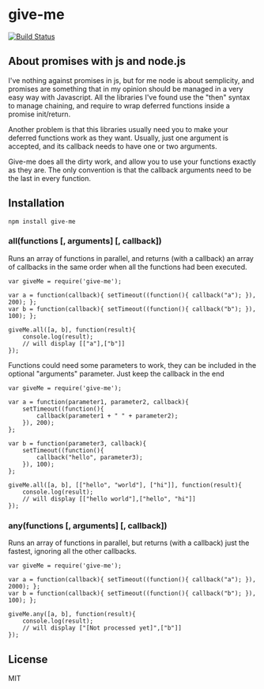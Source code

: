 give-me
=============
[![Build Status](https://secure.travis-ci.org/matteofigus/give-me.png?branch=master)](http://travis-ci.org/matteofigus/give-me)

## About promises with js and node.js

I've nothing against promises in js, but for me node is about semplicity, and promises are something that in my opinion should be managed in a very easy way with Javascript. All the libraries I've found use the "then" syntax to manage chaining, and require to wrap deferred functions inside a promise init/return.

Another problem is that this libraries usually need you to make your deferred functions work as they want. Usually, just one argument is accepted, and its callback needs to have one or two arguments.

Give-me does all the dirty work, and allow you to use your functions exactly as they are. The only convention is that the callback arguments need to be the last in every function.

## Installation

	npm install give-me

### all(functions [, arguments] [, callback])

Runs an array of functions in parallel, and returns (with a callback) an array of callbacks in the same order when all the functions had been executed.

	var giveMe = require('give-me');

	var a = function(callback){ setTimeout((function(){ callback("a"); }), 200); };
	var b = function(callback){ setTimeout((function(){ callback("b"); }), 100); };

	giveMe.all([a, b], function(result){
		console.log(result);
		// will display [["a"],["b"]]
	});

Functions could need some parameters to work, they can be included in the optional "arguments" parameter. Just keep the callback in the end

	var giveMe = require('give-me');

	var a = function(parameter1, parameter2, callback){ 
		setTimeout((function(){ 
			callback(parameter1 + " " + parameter2);
		}), 200); 
	};

	var b = function(parameter3, callback){ 
		setTimeout((function(){ 
			callback("hello", parameter3);
		}), 100); 
	};

	giveMe.all([a, b], [["hello", "world"], ["hi"]], function(result){
		console.log(result);
		// will display [["hello world"],["hello", "hi"]]
	});


### any(functions [, arguments] [, callback])
	
Runs an array of functions in parallel, but returns (with a callback) just the fastest, ignoring all the other callbacks.

	var giveMe = require('give-me');
  
    var a = function(callback){ setTimeout((function(){ callback("a"); }), 2000); };
    var b = function(callback){ setTimeout((function(){ callback("b"); }), 100); };

    giveMe.any([a, b], function(result){
    	console.log(result);
    	// will display ["[Not processed yet]",["b"]]
    });

## License

MIT